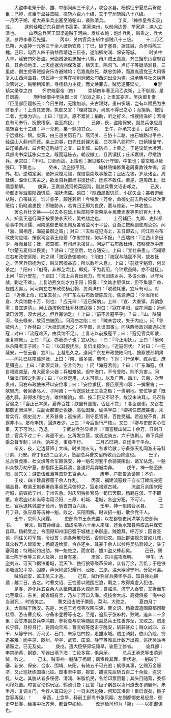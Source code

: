 <!-- { "loadSidebar": true } -->
　　大盗李老柴于鄜、雒、中部间纠三千余人，攻合水县。杨鹤征宁夏总兵贺虎臣；己卯，虎臣于盘谷击贼，擒斩六百六十级，又于宁州斩贼八十八级。
　　十一月丙子朔，祖大寿率兵出塞至骆驼山，袭败清兵。
　　丁亥，「神宗皇帝实录」成。
　　逮前经略辽东兵部尚书高第。第家滦州，以前闻边警，举家遁；滦人立溃也。
　　山西总兵官王国梁追贼于河曲，发红衣炮；炮炸兵乱，贼乘之，兵大溃，参将李春芳先遁。
　　丙申，关内官兵击斩中部贼八十三级。
　　十二月乙巳朔，大盗神一元等三千余人破新安县；丁巳，破宁塞县，据其城，杀参将陈三槐。己巳，勾西人四千骑益围靖边三日夜，遂陷柳树涧、保安等城。
　　时关中大旱，延安四郊皆盗。米脂贼张献忠据十八寨，甫川贼王嘉胤、齐三据东山寨府谷县，其余扫地王、上天虎据清涧保攻寨，横天王、隔沟飞、点灯子等据清涧县，三里虎、倒生虎等贼据安乐寺避贼坞；后嘉胤败死，献忠伪降，而嘉胤遗党王大用等复入山西河曲县，饥民神一元等在柳树涧诸处勾西边出没为盗。洪承畴与杜文焕等次第讨之，贼稍稍知惧。寻杨鹤力主抚，而文焕罪去，贼势遂蔓延矣。
　　●崇祯实录卷之四
　　怀宗端皇帝（四）
　　崇祯四年春正月乙亥朔，上不御殿。是日风霾。
　　刑科给事中吴执御上言「加派之害」；上责其妄言。吴执御复奏：『臣见部臣题核云：今日生财，无踰加派。夫古理财，虽曰多端，岂有以赋民为生财者乎』！上责其支饰。执御又言：『理财加派，尚属不得已之心；而捐助、搜括二者，尤难为训』。上曰：『加派，原不累贫；捐助，听之好义。惟搜括滋奸；若得良有司奉行、抚按稽察，岂至病民』！
　　己卯，夜，盗陷保安，副总兵张应昌擒斩百七十三级；神一元死，弟一魁领其众。
　　壬午，孙承宗出关，由前屯、宁远抵松、锦。庚寅，由三道关历石门、燕河关、三协十二路，由石塘路过平谷，经盘山入蓟州而还。条上边事，曰先任封疆大臣、曰次择八部将帅、曰蓟镇备守、曰辽镇备战、曰合蓟辽酌战守之宜、曰复城、曰防插；上善之。于是议筑大凌河，兵部尚书梁廷栋实主之。既而廷栋去，朝议撤工，且责镇抚；丘禾嘉惧，尽撤防兵。承宗曰：『不可。□至而战，上策也；据见粮以计守御，中策也；委空城以疲强□，下策也』。
　　癸未，流盗掠平阳。
　　翰林院编修黄道周奏救钱龙锡，调外。初，逆璫定案，诸奸深憾龙锡，谋借袁崇焕事报之；且因龙锡，罗及诸臣。周延儒、温体仁实主之，欲发自兵部尚书梁廷栋，廷栋不敢任。至是，道周疏上，延儒意稍解。
　　庚寅，王嘉胤渡河掠菜园沟，副总兵曹文诏击却之。
　　己亥，命御史吴甡赈陕西饥荒，招抚流盗。谕曰：『陕西屡报饥荒，小民失业；甚者迫而从贼，自罹锋刃。谁非赤子，颠连若斯！今特发十万金，命御史前去酌被灾处次第赈给；仍晓谕愚民：即被胁从，若肯归正即为良民，嘉与维新，一体收恤』。
　　罢总兵杜文焕——以去冬在延川纵部将李崇荣杀乡民曹孟孝等男妇百九十九人，知县王道行闻于按察使李天经，吴甡劾之也。
　　上召辅臣、九卿、吏科都给事中刘汉儒、河南道御史喻思恂及各省监司于平台。召浙江按察副使周汝弼，问「浙、闽相连，海寇备御之策」；对曰：『去秋寇犯海上，五日即去』。问江西右布政使何应瑞、按察司佥事王继夔「尔省宗禄，何以不报」？应瑞曰：『江西山多田少，瘠而且贫；抚、按查核，有司尚未报耳』。问湖广右布政杜诗、按察使范中彦「尔楚去夏何以民变」？诗曰：『定变后，地方随安』。上曰：『宜杜来患』。问福建左右布政使吴阳、陆之祺「海寇备御若何」？阳曰：『海寇与陆寇不同，故权抚之。但官兵狃抚为安，贼又因抚益恣；所以数年未息』。上曰：『前抚李魁奇，何又杀之』？阳曰：『魁奇，非郑芝龙比。即抚，不为我用。今钟斌虽降，亦不就抚』。上问「实计安在」？祺曰：『海上兵肯出死力，有司团练乡兵、多设火器，以守为战，剿之不难』。上复访熊文灿才力于阳；阳奏：『文灿才胆俱优，但不集思广益，视贼太易』。问河南左右布政使杨公翰、贾鸿洙曰：『收税耗重，宜斥有司』。对曰：『近奉上命，已革去矣』。问广东左右布政使陈应元、焦源溥曰：『尔省所负宣、大兵饷数十万，何也』？应元曰：『近已解纳』。上曰：『宣、大重镇，兵饷急需；自宜速清』。问山西按察使杜乔林流寇事；对曰：『寇在平阳，或在河曲；近闻渐已渡河，须大创之。但兵寡饷乏』！上曰：『前不言寇平乎』？曰：『山、陕隔河，倏去倏来，故河曲被困』。问河曲之陷；曰：『贼未尝攻，失于内应』。问「导贼何人」？乔林曰：『大抵饥民为之；不早图，且误国事』。问陕西参政刘嘉遇以流寇；对曰：『流寇难灭，由兵饷不足』。上复诘以前报寇平；曰：『寇见官兵即散，退复啸聚』。上曰：『寇，亦我赤子也；宜从抚』！曰：『今正用抚』。上曰：『前何以杀降者王子顺』？曰：『以其授抚后，复仍出掠尔』。『近寇何状』？对曰：『一在延安，一在云岩、宜川』。上凝思久之。退问广东左布政使陆问礼、按察使孙朝肃——问礼已除南赣巡抚，上曰：『南、赣多盗，若何』？对：『行保甲、练兵伍，庶足弭盗』。上曰：『此须实效，空言何为』！问「海寇若何」？曰：『广东海寇，俱自福建突至，舟大而多火器；兵船难敌。但守海门，不令登陆，则不为害』。问「海澳归顺之利害」；曰：『火器足用，人未可信』。以及广西、四川、云南，次至贵州，问右布政使朱芹以安位事；曰：『安位求抚，督臣原责四事：一擒奢酋；一献樊虎、奢寅妻马人、子阿甫；一令送巡抚王三善之柩；一责削地。安位等谓「既通九驿，非得水利地方，难供粮饷」。督、按二臣又不轻予，故议未决耳』。已召各官谕之：『当正己率属，爱养百姓；朕自有显擢。否且不贷』！各臣退谢。又召左都御史闵洪学、左副佥都御史张捷、高弘图至，谕洪学曰：『卿初任首疏甚善，未曾实行。御史巡方，关系甚重；巡按贤，则守臣皆贤，百姓受福。若巡按不肖，其误非小』。屡命申饬，回道者少，上曰：『今后当行严核』。又曰：『卿与吏部实心任事，天下可治』。乃退。
　　宁武总兵孙显祖言：『闻喜稷山贼二十余万，日剿日益；官兵不过二千，奔逐不支。乞再发京营，或调边骑五、六千协剿』。命下兵部委总督专制；以兵、饷并乏，事竟不行。
　　二月乙巳朔，召廷臣于平台。
　　辛亥，夜，定边营降丁大噪。时关饷五旬，各求给散；守备张天礼同游击马科□谕，乃安。降丁仍逃二百余人，皆副总兵曹文诏所收山西降盗也。
　　壬子，总兵贺虎臣、杜文焕等合军围保安，神一魁勾河套千余骑突围出，诸军怯走。一魁纠众数万劫宁夏，都指挥王英兵溃，各道将兵弃城南奔。
　　戊午，神一魁至庆阳，破东关；游击伍维藩等击斩五百余人。
　　庚申，户部告急请帑；不许。
　　壬戌，四川建昌猡蛮千余人作乱。
　　丙寅，福建流寇数千自长汀赖坑突犯瑞金县，教谕王魁春署邑事谕民兵御却之，寇走福建古城。
　　流盗万余围庆阳府城，前锋抵宁州，宁州告急。时庆阳独推官马一荀已罢职，杨鹤在邠、干不即援。宜君盗赵和尚等南窥泾阳、三原、韩城、澄城，各盗分犯，不可计。
　　己巳，官兵退韩城盗于葭州，斩首四百六级。
　　壬申，神一魁陷合水县。
　　三月丁丑，张应昌等击神一魁，败之，庆阳围解。时议招一魁，散余党千人。
　　壬午，京师大风霾。
　　吏部尚书王永光罢，以左都御史闵洪学为吏部尚书。
　　癸未，贼首孙继业、茹成名等六十余人来降，还合水知县蒋应昌并保安县印。杨鹤受之，令固原知州国日强于城楼上奉御座，贼跪拜，呼万岁；因宣圣谕，同往关将军庙，令设誓；谕各解散归伍，否则归农。自此群盗视总督如儿戏，其众数万人皆瓣发；杨鹤遂给票，令各还乡。其豪千余人以参将吴弘器领之，驻宁塞河套；恃贼前约出助，神一魁绝之，而宜君、雒川盗又蜂起矣。
　　己丑，赐进士陈于泰等三百人及第、出身有差。
　　庚寅，东川盗攻嵩明。
　　甲午，大盗刘五、可天飞据铁甬城，混天飞、独行狼等聚芦保岭，众各万余，苦饥；于是铁甬城盗犯平凉、固原，芦保岭盗犯耀州、泾阳、三原，混天猴薄宁州，分犯环县。
　　贼陷武安，监正吴三才遁。
　　己亥，贼诈称官兵袭华亭县，知县徐兆麒遁；越二日，去之。时曹文诏、王性善以贼围庄浪，剿之；故得乘虚入犯也。
　　是春，遵化兵五百余人从畿南雄县大掠而南；自临清、济宁入泰安，又折而东北至章丘、东关。闻省城有兵，乃从丁河口入海。抚按余大成、高捷俱报「海中必当溺死」，时皆笑之。
　　曹文诏击贼于栗园、菜沟，大败之。
　　夏四月丁未，大败贼于陇安。先是，大盗王老虎等攻围庄浪，曹文诏、杨嘉谟遣固原都司靳桂香、游击曹变蛟、守备李登榜等击之。至是，追及于张麻村，败贼，追奔二十余里；会甘肃副总兵李鸿嗣、参将莫与京等随固原副总兵王性善亦至，又败之。贼走长宁驿，且掠且行，将回向宝鸡；曹变蛟等邀击于陇安，斩获甚众；贼众尚四、五千，从静宁州、万马关、石门、朱家店四掠，走雒水城。贼工骑射，依山负险，穷追甚难；而平凉、陇州、华亭、武安、庄浪、静宁等难民计数万出掠，巡抚吴甡再请赈之，已无及矣。
　　庚戌，遣大臣祭郊坛禳旱，谕臣工修省。
　　谕兵部：申禁硝黄、钢铁、军器出境下海；亡论多寡，俱枭示。
　　总兵王承恩等击清涧贼，败之。
　　己未，贼渠神一魁降于杨鹤；鹤责数其罪，俱伏谢。一魁破宁塞、新安、保安、合水、围靖、庆阳，有骑五千可充战；鹤侈其事，乞赐万金赈济，又止巡抚练国事北征。国事至中部，报宜、雒盗先后斩五百二十余级，盗求抚，从之。其胁从者多绥德、清涧、米脂饥民，各给印票回籍；其头目随营，委都司穆处置。时言官论鹤玩寇，鹤疏引咎；且言『臣子嗣昌以汝州道去冬调霸州，未半月，复调关门。今荐人辄曰边才；一日未历边陲，何知其堪否！臣已误矣，臣子尝容再误』！
　　辛酉，上念旱，释前工部尚书张凤翔、左副都御史易应昌、御史李长春、给事中杜齐芳、都督李如桢。
　　改巡检司印为「简」——以犯御讳也。
